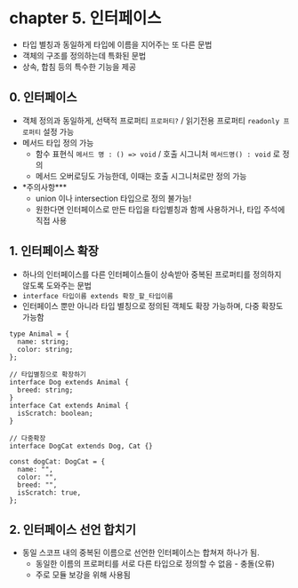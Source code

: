 # chapter 5. 인터페이스

- 타입 별칭과 동일하게 타입에 이름을 지어주는 또 다른 문법
- 객체의 구조를 정의하는데 특화된 문법
- 상속, 합침 등의 특수한 기능을 제공

## 0. 인터페이스

- 객체 정의과 동일하게, 선택적 프로퍼티 `프로퍼티?` / 읽기전용 프로퍼티 `readonly 프로퍼티` 설정 가능
- 메서드 타입 정의 가능
  - 함수 표현식 `메서드 명 : () => void` / 호출 시그니처 `메서드명() : void` 로 정의
  - 메서드 오버로딩도 가능한데, 이때는 호출 시그니처로만 정의 가능
- \*주의사항\*\*\*
  - union 이나 intersection 타입으로 정의 불가능!
  - 원한다면 인터페이스로 만든 타입을 타입별칭과 함께 사용하거나, 타입 주석에 직접 사용

## 1. 인터페이스 확장

- 하나의 인터페이스를 다른 인터페이스들이 상속받아 중복된 프로퍼티를 정의하지 않도록 도와주는 문법
- `interface 타입이름 extends 확장_할_타입이름`
- 인터페이스 뿐만 아니라 타입 별칭으로 정의된 객체도 확장 가능하며, 다중 확장도 가능함

```tsx
type Animal = {
  name: string;
  color: string;
};

// 타입별칭으로 확장하기
interface Dog extends Animal {
  breed: string;
}
interface Cat extends Animal {
  isScratch: boolean;
}

// 다중확장
interface DogCat extends Dog, Cat {}

const dogCat: DogCat = {
  name: "",
  color: "",
  breed: "",
  isScratch: true,
};
```

## 2. 인터페이스 선언 합치기

- 동일 스코프 내의 중복된 이름으로 선언한 인터페이스는 합쳐져 하나가 됨.
  - 동일한 이름의 프로퍼티를 서로 다른 타입으로 정의할 수 없음 - 충돌(오류)
  - 주로 모듈 보강을 위해 사용됨

